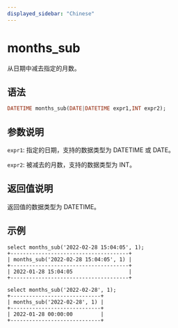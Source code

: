 ```yaml
---
displayed_sidebar: "Chinese"
---
```


# months_sub



从日期中减去指定的月数。

## 语法

```Haskell
DATETIME months_sub(DATE|DATETIME expr1,INT expr2);
```

## 参数说明

`expr1`: 指定的日期，支持的数据类型为 DATETIME 或 DATE。

`expr2`: 被减去的月数，支持的数据类型为 INT。

## 返回值说明

返回值的数据类型为 DATETIME。

## 示例

```Plain Text
select months_sub('2022-02-28 15:04:05', 1);
+--------------------------------------+
| months_sub('2022-02-28 15:04:05', 1) |
+--------------------------------------+
| 2022-01-28 15:04:05                  |
+--------------------------------------+

select months_sub('2022-02-28', 1);
+-----------------------------+
| months_sub('2022-02-28', 1) |
+-----------------------------+
| 2022-01-28 00:00:00         |
+-----------------------------+
```
